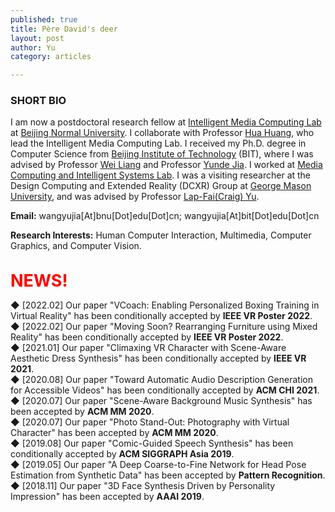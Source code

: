 ```yaml
--- 
published: true
title: Père David's deer 
layout: post
author: Yu
category: articles

---
```





### **SHORT BIO**

I am now a postdoctoral research fellow at [Intelligent Media Computing Lab](https://vmcl.bnu.edu.cn/) 
at [Beijing Normal University](https://www.bnu.edu.cn/).
I collaborate with Professor [Hua Huang](https://vmcl.bnu.edu.cn/group/teacher/teacher01.html), who lead the Intelligent Media Computing Lab.
I received my Ph.D. degree in Computer Science from [Beijing Institute of Technology](http://www.bit.edu.cn/) (BIT),
 where I was advised by Professor [Wei Liang](https://liangwei-bit.github.io/web/) 
and Professor [Yunde Jia](http://iitlab.bit.edu.cn/mcislab/~jiayunde/).
I worked at [Media Computing and Intelligent Systems Lab](http://iitlab.bit.edu.cn/mcislab/).
I was a visiting researcher at the Design Computing and Extended Reality (DCXR) Group at [George Mason University](http://www.gmu.edu/),
and was advised by Professor [Lap-Fai(Craig) Yu](https://craigyuyu.github.io/home/).


**Email:** wangyujia[At]bnu[Dot]edu[Dot]cn; wangyujia[At]bit[Dot]edu[Dot]cn

**Research Interests:** Human Computer Interaction, Multimedia, Computer Graphics, and Computer Vision.
<br><br>


<span style="color:red;font-size:27px"><strong>NEWS!</strong></span>

◆ [2022.02] Our paper "VCoach: Enabling Personalized Boxing Training in Virtual Reality" has been conditionally accepted by **IEEE VR Poster 2022**. 
<br>
◆ [2022.02] Our paper "Moving Soon? Rearranging Furniture using Mixed Reality" has been conditionally accepted by **IEEE VR Poster 2022**. 
<br>
◆ [2021.01] Our paper "Climaxing VR Character with Scene-Aware Aesthetic Dress Synthesis" has been conditionally accepted by **IEEE VR 2021**. 
<br>
◆ [2020.08] Our paper "Toward Automatic Audio Description Generation for Accessible Videos" has been conditionally accepted by **ACM CHI 2021**. 
<br>
◆ [2020.07] Our paper "Scene-Aware Background Music Synthesis" has been accepted by **ACM MM 2020**. 
<br>
◆ [2020.07] Our paper "Photo Stand-Out: Photography with Virtual Character" has been accepted by **ACM MM 2020**. 
<br>
◆ [2019.08] Our paper "Comic-Guided Speech Synthesis" has been conditionally accepted by **ACM SIGGRAPH Asia 2019**. 
<br>
◆ [2019.05] Our paper "A Deep Coarse-to-Fine Network for Head Pose Estimation from Synthetic Data" has been accepted by **Pattern Recognition**. 
<br>
◆ [2018.11] Our paper "3D Face Synthesis Driven by Personality Impression" has been accepted by **AAAI 2019**.
